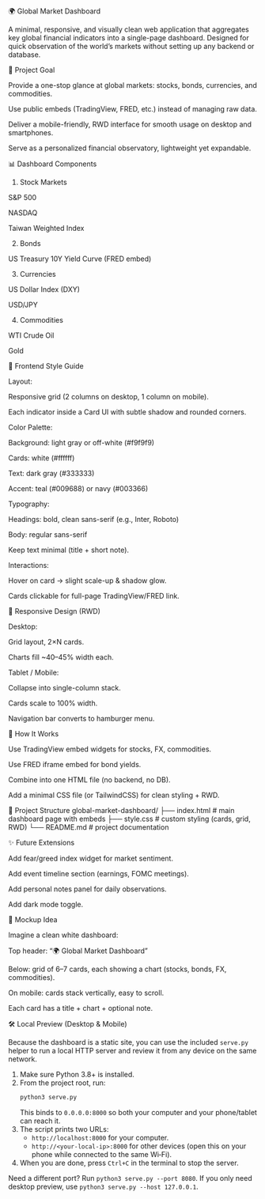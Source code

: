 🌍 Global Market Dashboard

A minimal, responsive, and visually clean web application that aggregates key global financial indicators into a single-page dashboard. Designed for quick observation of the world’s markets without setting up any backend or database.

🎯 Project Goal

Provide a one-stop glance at global markets: stocks, bonds, currencies, and commodities.

Use public embeds (TradingView, FRED, etc.) instead of managing raw data.

Deliver a mobile-friendly, RWD interface for smooth usage on desktop and smartphones.

Serve as a personalized financial observatory, lightweight yet expandable.

📊 Dashboard Components
1. Stock Markets

S&P 500

NASDAQ

Taiwan Weighted Index

2. Bonds

US Treasury 10Y Yield Curve (FRED embed)

3. Currencies

US Dollar Index (DXY)

USD/JPY

4. Commodities

WTI Crude Oil

Gold

🎨 Frontend Style Guide

Layout:

Responsive grid (2 columns on desktop, 1 column on mobile).

Each indicator inside a Card UI with subtle shadow and rounded corners.

Color Palette:

Background: light gray or off-white (#f9f9f9)

Cards: white (#ffffff)

Text: dark gray (#333333)

Accent: teal (#009688) or navy (#003366)

Typography:

Headings: bold, clean sans-serif (e.g., Inter, Roboto)

Body: regular sans-serif

Keep text minimal (title + short note).

Interactions:

Hover on card → slight scale-up & shadow glow.

Cards clickable for full-page TradingView/FRED link.

📱 Responsive Design (RWD)

Desktop:

Grid layout, 2×N cards.

Charts fill ~40–45% width each.

Tablet / Mobile:

Collapse into single-column stack.

Cards scale to 100% width.

Navigation bar converts to hamburger menu.

🚀 How It Works

Use TradingView embed widgets for stocks, FX, commodities.

Use FRED iframe embed for bond yields.

Combine into one HTML file (no backend, no DB).

Add a minimal CSS file (or TailwindCSS) for clean styling + RWD.

📂 Project Structure
global-market-dashboard/
├── index.html      # main dashboard page with embeds
├── style.css       # custom styling (cards, grid, RWD)
└── README.md       # project documentation

✨ Future Extensions

Add fear/greed index widget for market sentiment.

Add event timeline section (earnings, FOMC meetings).

Add personal notes panel for daily observations.

Add dark mode toggle.

📸 Mockup Idea

Imagine a clean white dashboard:

Top header: “🌍 Global Market Dashboard”

Below: grid of 6–7 cards, each showing a chart (stocks, bonds, FX, commodities).

On mobile: cards stack vertically, easy to scroll.

Each card has a title + chart + optional note.

🛠️ Local Preview (Desktop & Mobile)

Because the dashboard is a static site, you can use the included `serve.py` helper to run a local HTTP server and review it from any device on the same network.

1. Make sure Python 3.8+ is installed.
2. From the project root, run:
   ```bash
   python3 serve.py
   ```
   This binds to `0.0.0.0:8000` so both your computer and your phone/tablet can reach it.
3. The script prints two URLs:
   * `http://localhost:8000` for your computer.
   * `http://<your-local-ip>:8000` for other devices (open this on your phone while connected to the same Wi‑Fi).
4. When you are done, press `Ctrl+C` in the terminal to stop the server.

Need a different port? Run `python3 serve.py --port 8080`. If you only need desktop preview, use `python3 serve.py --host 127.0.0.1`.
